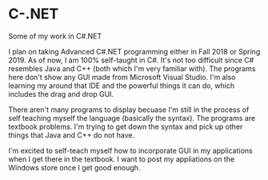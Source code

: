 # C-.NET
Some of my work in C#.NET

I plan on taking Advanced C#.NET programming either in Fall 2018 or Spring 2019. As of now, I am 100% self-taught in C#.
It's not too difficult since C# resembles Java and C++ (both which I'm very familiar with). The programs here don't show any
GUI made from Microsoft Visual Studio. I'm also learning my around that IDE and the powerful things it can do, which includes
the drag and drop GUI. 

There aren't many programs to display becuase I'm still in the process of self teaching myself the language (basically the syntax). 
The programs are textbook problems. I'm trying to get down the syntax and pick up other things that Java and C++ do not have. 

I'm excited to self-teach myself how to incorporate GUI in my applications when I get there in the textbook.
I want to post my appliations on the Windows store once I get good enough.
